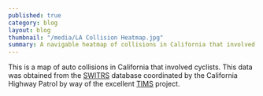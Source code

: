 ```yaml
---
published: true
category: blog
layout: blog
thumbnail: "/media/LA Collision Heatmap.jpg"
summary: A navigable heatmap of collisions in California that involved cyclists.
---
```

<script src='https://api.tiles.mapbox.com/mapbox.js/v2.2.1/mapbox.js'></script>
<link href='https://api.tiles.mapbox.com/mapbox.js/v2.2.1/mapbox.css' rel='stylesheet' />
<script src='https://api.tiles.mapbox.com/mapbox.js/plugins/leaflet-heat/v0.1.3/leaflet-heat.js'></script>

<script src="/bower_components/lodash/lodash.min.js"></script>
<script src="/bower_components/jquery/dist/jquery.min.js"></script>
<script src="/bower_components/Chart.js/Chart.js"></script>
<script src="/js/analytics.js"></script>
<script src="/js/heat_map.js"></script>
<script src="/js/collision_timeline.js"></script>
<script src="/js/application.js"></script>

<div class='article-splash'>
  <div id='map'>
    <div id='timeline'>
      <canvas id='line-chart' width="400" height="200"></canvas>
    </div>
  </div>
</div>

This is a map of auto collisions in California that involved cyclists. This data
was obtained from the [SWITRS](http://iswitrs.chp.ca.gov/Reports/jsp/userLogin.jsp)
database coordinated by the California Highway Patrol by way of the excellent
[TIMS](http://tims.berkeley.edu) project.

<script>
  $(function(){
    var application = new Application();
  });
</script>
